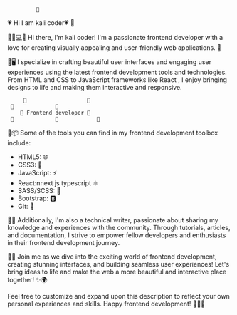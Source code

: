 
             🌸
   💗  Hi I am kali coder💗
             🌸

👩‍💻💻✨ Hi there, I'm kali coder! I'm a passionate frontend developer with a love for creating visually appealing and user-friendly web applications. 🌟

🎨🖥️ I specialize in crafting beautiful user interfaces and engaging user experiences using the latest frontend development tools and technologies. From HTML and CSS to JavaScript frameworks like React , I enjoy bringing designs to life and making them interactive and responsive. 


         🌼                   🌼
     🌼             🌼
        🌸 Frontend developer 🌸
     🌼             🌼            🌼


🔨📦 Some of the tools you can find in my frontend development toolbox include:

- HTML5: 🌐
- CSS3: 🎨
- JavaScript: ⚡️
- React:nnext js typescript ⚛️
- SASS/SCSS: 💃
- Bootstrap: 🅱️
- Git: 🌳

📝🌐 Additionally, I'm also a technical writer, passionate about sharing my knowledge and experiences with the community. Through tutorials, articles, and documentation, I strive to empower fellow developers and enthusiasts in their frontend development journey. 

🚀🌈 Join me as we dive into the exciting world of frontend development, creating stunning interfaces, and building seamless user experiences! Let's bring ideas to life and make the web a more beautiful and interactive place together! ✨🌍

Feel free to customize and expand upon this description to reflect your own personal experiences and skills. Happy frontend development! 👩‍💻💫

